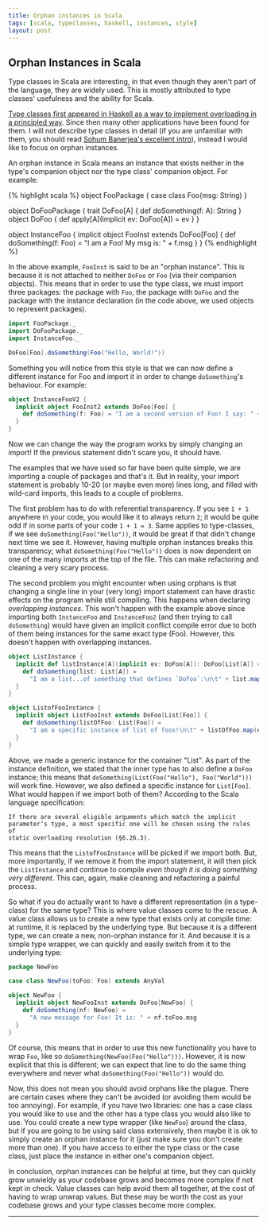 ```yaml
---
title: Orphan instances in Scala
tags: [scala, typeclasses, haskell, instances, style]
layout: post
---
```


## Orphan Instances in Scala

Type classes in Scala are interesting, in that even
though they aren't part of the language, they are widely used. This is mostly
attributed to type classes' usefulness and the ability for Scala.

[Type classes first appeared in Haskell as a way to implement overloading in a
principled way][1]. Since then many other applications have been found for
them. I will not describe type classes in detail (if you are unfamiliar with
them, you should read [Sohum Banerjea's excellent intro][typeclass-post]),
instead I would like to focus on orphan instances.

An orphan instance in Scala means an instance that exists neither in the type's
companion object nor the type class' companion object. For example:

{% highlight scala %}
object FooPackage {
  case class Foo(msg: String)
}

object DoFooPackage {
  trait DoFoo[A] {
    def doSomething(f: A): String
  }
  object DoFoo {
    def apply[A](implicit ev: DoFoo[A]) = ev
  }
}

object InstanceFoo {
  implicit object FooInst extends DoFoo[Foo] {
    def doSomething(f: Foo) = "I am a Foo! My msg is: " + f.msg
  }
}
{% endhighlight %}

In the above example, `FooInst` is said to be an "orphan instance". This is
because it is not attached to neither `DoFoo` or `Foo` (via their companion
objects). This means that in order to use the type class, we must import three
packages: the package with `Foo`, the package with `DoFoo` and the package with
the instance declaration (in the code above, we used objects to represent
packages).

```scala
import FooPackage._
import DoFooPackage._
import InstanceFoo._

DoFoo[Foo].doSomething(Foo("Hello, World!"))
```

Something you will notice from this style is that we can now define a different
instance for Foo and import it in order to change `doSomething`'s behaviour.
For example:

```scala
object InstanceFooV2 {
  implicit object FooInst2 extends DoFoo[Foo] {
    def doSomething(f: Foo) = "I am a second version of Foo! I say: " + f.msg
  }
}
```

Now we can change the way the program works by simply changing an import! If
the previous statement didn't scare you, it should have.

The examples that we have used so far have been quite simple, we are importing
a couple of packages and that's it. But in reality, your import statement is
probably 10-20 (or maybe even more) lines long, and filled with wild-card
imports, this leads to a couple of problems.

The first problem has to do with referential transparency. If you see `1 + 1`
anywhere in your code, you would like it to always return `2`; it would be
quite odd if in some parts of your code `1 + 1 = 3`. Same applies to
type-classes, if we see `doSomething(Foo("Hello"))`, it would be great if that
didn't change next time we see it. However, having multiple orphan instances
breaks this transparency; what `doSomething(Foo("Hello"))` does is now
dependent on one of the many imports at the top of the file. This can make
refactoring and cleaning a very scary process.

The second problem you might encounter when using orphans is that changing a
single line in your (very long) import statement can have drastic effects on
the program while still compiling. This happens when declaring *overlapping
instances*. This won't happen with the example above since importing both
`InstanceFoo` and `InstanceFoo2` (and then trying to call `doSomething`) would
have given an implicit conflict compile error due to both of them being instances
for the same exact type (Foo). However, this doesn't happen with overlapping
instances.

```scala
object ListInstance {
  implicit def listInstance[A](implicit ev: DoFoo[A]): DoFoo[List[A]] = new DoFoo[List[A]] {
    def doSomething(list: List[A]) =
      "I am a list...of something that defines `DoFoo`:\n\t" + list.map(e => ev.doSomething(e)).mkString(",")
  }
}

object ListofFooInstance {
  implicit object ListFooInst extends DoFoo[List[Foo]] {
    def doSomething(listOfFoo: List[Foo]) =
      "I am a specific instance of list of foos!\n\t" + listOfFoo.map(e => doSomething(e)).mkString("\n")
  }
}
```

Above, we made a generic instance for the container "List". As part of the
instance definition, we stated that the inner type has to also define a `DoFoo`
instance; this means that `doSomething(List(Foo("Hello"), Foo("World")))` will
work fine. However, we also defined a specific instance for `List[Foo]`. What
would happen if we import both of them? According to the Scala language
specification:

    If there are several eligible arguments which match the implicit
    parameter’s type, a most specific one will be chosen using the rules of
    static overloading resolution (§6.26.3).

This means that the `ListofFooInstance` will be picked if we import both. But,
more importantly, if we remove it from the import statement, it will then pick
the `ListInstance` and continue to compile *even though it is doing something
very different*. This can, again, make cleaning and refactoring a painful
process.

So what if you do actually want to have a different representation (in a
type-class) for the same type? This is where value classes come to the rescue.
A value class allows us to create a new type that exists only at compile time:
at runtime, it is replaced by the underlying type. But because it is a
different type, we can create a new, non-orphan instance for it. And because it
is a simple type wrapper, we can quickly and easily switch from it to the
underlying type:

```scala
package NewFoo

case class NewFoo(toFoo: Foo) extends AnyVal

object NewFoo {
  implicit object NewFooInst extends DoFoo[NewFoo] {
    def doSomething(nf: NewFoo) =
      "A new message for Foo! It is: " + nf.toFoo.msg
  }
}
```

Of course, this means that in order to use this new functionality you have to
wrap `Foo`, like so `doSomething(NewFoo(Foo("Hello")))`. However, it is now
explicit that this is different; we can expect that line to do the same thing
everywhere and never what `doSomething(Foo("Hello"))` would do.

Now, this does not mean you should avoid orphans like the plague. There are
certain cases where they can't be avoided (or avoiding them would be too annoying).
For example, if you have two libraries: one has a case class you would like to
use and the other has a type class you would also like to use. You could create
a new type wrapper (like `NewFoo`) around the class, but if you are going to
be using said class extensively, then maybe it is ok to simply create an orphan
instance for it (just make sure you don't create more than one). If you have
access to either the type class or the case class, just place the instance in
either one's companion object.

In conclusion, orphan instances can be helpful at time, but they can quickly
grow unwieldy as your codebase grows and becomes more complex if not kept in
check. Value classes can help avoid them all together, at the cost of having to
wrap unwrap values. But these may be worth the cost as your codebase grows and
your type classes become more complex.

-------------------------------------------------------------------------------

[1]: http://homepages.inf.ed.ac.uk/jmorri14/d/final.pdf
[typeclass-post]: http://www.cakesolutions.net/teamblogs/demystifying-implicits-and-typeclasses-in-scala

